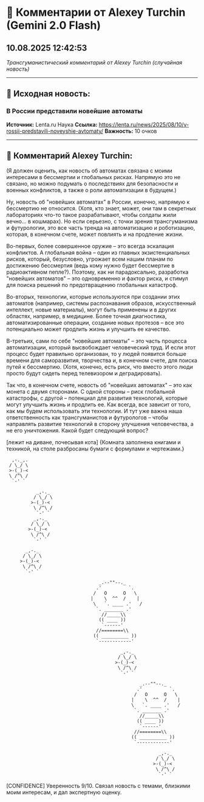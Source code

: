 # 💬 Комментарии от Alexey Turchin (Gemini 2.0 Flash)
## 10.08.2025 12:42:53

*Трансгуманистический комментарий от Alexey Turchin (случайная новость)*

---

## 📰 Исходная новость:

### В России представили новейшие автоматы

**Источник:** Lenta.ru Наука
**Ссылка:** https://lenta.ru/news/2025/08/10/v-rossii-predstavili-noveyshie-avtomaty/
**Важность:** 10 очков

---

## 💬 Комментарий Alexey Turchin:

(Я должен оценить, как новость об автоматах связана с моими интересами в бессмертии и глобальных рисках. Напрямую это не связано, но можно подумать о последствиях для безопасности и военных конфликтов, а также о роли автоматизации в будущем.)

Ну, новость об "новейших автоматах" в России, конечно, напрямую к бессмертию не относится. (Хотя, кто знает, может, они там в секретных лабораториях что-то такое разрабатывают, чтобы солдаты жили вечно… в кошмарах). Но если серьезно, с точки зрения трансгуманизма и футурологии, это все часть тренда на автоматизацию и роботизацию, которая, в конечном счете, может повлиять и на продление жизни.

Во-первых, более совершенное оружие – это всегда эскалация конфликтов. А глобальная война – один из главных экзистенциальных рисков, который, безусловно, угрожает всем нашим планам по достижению бессмертия (ведь кому нужно будет бессмертие в радиоактивном пепле?). Поэтому, как ни парадоксально, разработка "новейших автоматов" – это одновременно и фактор риска, и стимул для поиска решений по предотвращению глобальных катастроф.

Во-вторых, технологии, которые используются при создании этих автоматов (например, системы распознавания образов, искусственный интеллект, новые материалы), могут быть применены и в других областях, например, в медицине. Более точная диагностика, автоматизированные операции, создание новых протезов – все это потенциально может продлить жизнь и улучшить ее качество.

В-третьих, сами по себе "новейшие автоматы" – это часть процесса автоматизации, который высвобождает человеческий труд. И если этот процесс будет правильно организован, то у людей появится больше времени для саморазвития, творчества и, в конечном счете, для поиска путей к бессмертию. (Хотя, конечно, есть риск, что вместо этого люди просто будут сидеть перед телевизором и деградировать).

Так что, в конечном счете, новость об "новейших автоматах" – это как монета с двумя сторонами. С одной стороны – риск глобальной катастрофы, с другой – потенциал для развития технологий, которые могут улучшить жизнь и продлить ее. Как всегда, все зависит от того, как мы будем использовать эти технологии. И тут уже важна наша ответственность как трансгуманистов и футурологов – чтобы направлять развитие технологий в сторону улучшения человечества, а не его уничтожения. Какой будет следующий вопрос?

[лежит на диване, почесывая кота]
{Комната заполнена книгами и техникой, на столе разбросаны бумаги с формулами и чертежами.}
```text
  ,-._,.
 / \_/ \
 >-(_)-<
 \ /^\ /
  `-' `

           _,-._
          / \_/ \
         >-(_)-<
          \ /^\ /
           `-' `
          _,-._
         / \_/ \
        >-(_)-<
         \ /^\ /
          `-' `

       _,-._
      / \_/ \
     >-(_)-<
      \ /^\ /
       `-' `
```

```text
                                  _.--""--._
                                 .'          `.
                                /   O      O   \
                               |    \  ^^  /    |
                                \   `. ____ .'   /
                                 `. _______ .'
                                   //_____\\
                                  (( ____ ))
                                   `------'
                                 //========\\
                                (( __________ ))
                                 `------------'
```

```text
                                          _,-._
                                         / \_/ \
                                        >-(_)-<
                                         \ /^\ /
                                          `-' `

                                                 _.--""--._
                                                .'          `.
                                               /   O      O   \
                                              |    \  ^^  /    |
                                              \   `. ____ .'   /
                                               `. _______ .'
                                                 //_____\\
                                                (( ____ ))
                                                 `------'
                                               //========\\
                                              (( __________ ))
                                               `------------'

                                                        _,-._
                                                       / \_/ \
                                                      >-(_)-<
                                                       \ /^\ /
                                                        `-' `
```
[CONFIDENCE]
Уверенность 9/10. Связал новость с темами, близкими моим интересам, и дал экспертную оценку.

